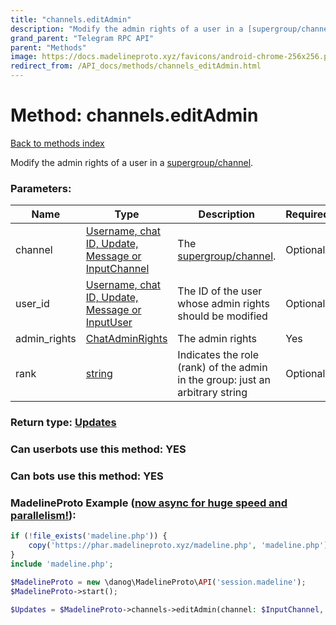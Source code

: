 ```yaml
---
title: "channels.editAdmin"
description: "Modify the admin rights of a user in a [supergroup/channel](https://core.telegram.org/api/channel)."
grand_parent: "Telegram RPC API"
parent: "Methods"
image: https://docs.madelineproto.xyz/favicons/android-chrome-256x256.png
redirect_from: /API_docs/methods/channels_editAdmin.html
---
```

# Method: channels.editAdmin
[Back to methods index](index.html)



Modify the admin rights of a user in a [supergroup/channel](https://core.telegram.org/api/channel).

### Parameters:

| Name     |    Type       | Description | Required |
|----------|---------------|-------------|----------|
|channel|[Username, chat ID, Update, Message or InputChannel](/API_docs/types/InputChannel.html) | The [supergroup/channel](https://core.telegram.org/api/channel). | Optional|
|user\_id|[Username, chat ID, Update, Message or InputUser](/API_docs/types/InputUser.html) | The ID of the user whose admin rights should be modified | Optional|
|admin\_rights|[ChatAdminRights](/API_docs/types/ChatAdminRights.html) | The admin rights | Yes|
|rank|[string](/API_docs/types/string.html) | Indicates the role (rank) of the admin in the group: just an arbitrary string | Optional|


### Return type: [Updates](/API_docs/types/Updates.html)

### Can userbots use this method: **YES**

### Can bots use this method: **YES**


### MadelineProto Example ([now async for huge speed and parallelism!](https://docs.madelineproto.xyz/docs/ASYNC.html)):


```php
if (!file_exists('madeline.php')) {
    copy('https://phar.madelineproto.xyz/madeline.php', 'madeline.php');
}
include 'madeline.php';

$MadelineProto = new \danog\MadelineProto\API('session.madeline');
$MadelineProto->start();

$Updates = $MadelineProto->channels->editAdmin(channel: $InputChannel, user_id: $InputUser, admin_rights: $ChatAdminRights, rank: 'string', );
```

